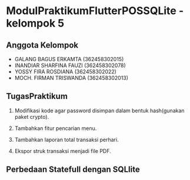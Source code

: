 # ModulPraktikumFlutterPOSSQLite - kelompok 5

## Anggota Kelompok
* GALANG BAGUS ERKAMTA (362458302015)
* INANDIAR SHARFINA FAUZI (362458302078)
* YOSSY FIRA ROSDIANA (362458302022)
* MOCH. FIRMAN TRISWANDA (362458302013)

## TugasPraktikum
 1. Modifikasi kode agar password disimpan dalam bentuk hash(gunakan paket crypto).
    
    
 3. Tambahkan fitur pencarian menu.
    
    
 5. Tambahkan laporan total transaksi perhari.
    
    
 7. Ekspor struk transaksi menjadi file PDF.

## Perbedaan Statefull dengan SQLlite

